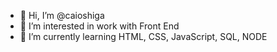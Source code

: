 - 👋 Hi, I’m @caioshiga
- 👀 I’m interested in work with Front End
- 🌱 I’m currently learning  HTML, CSS, JavaScript, SQL, NODE
